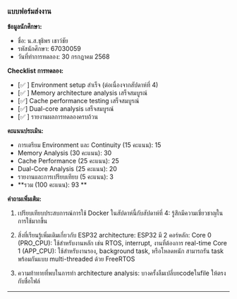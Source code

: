 ### แบบฟอร์มส่งงาน

**ข้อมูลนักศึกษา:**
- ชื่อ: น.ส.ชุธิพร เชาว์ชัย
- รหัสนักศึกษา: 67030059
- วันที่ทำการทดลอง: 30 กรกฎาคม 2568

**Checklist การทดลอง:**
- [✅ ] Environment setup สำเร็จ (ต่อเนื่องจากสัปดาห์ที่ 4)
- [✅ ] Memory architecture analysis เสร็จสมบูรณ์
- [✅] Cache performance testing เสร็จสมบูรณ์
- [✅] Dual-core analysis เสร็จสมบูรณ์
- [✅ ] รายงานผลการทดลองครบถ้วน

**คะแนนประเมิน:**
- การเตรียม Environment และ Continuity (15 คะแนน): 15
- Memory Analysis (30 คะแนน): 30
- Cache Performance (25 คะแนน): 25
- Dual-Core Analysis (25 คะแนน): 20
- รายงานและการเปรียบเทียบ (5 คะแนน): 3
- **รวม (100 คะแนน): 93 **

**คำถามเพิ่มเติม:**
1. เปรียบเทียบประสบการณ์การใช้ Docker ในสัปดาห์นี้กับสัปดาห์ที่ 4:
   รู้สึกมีความเชี่ยวชาญในการใช้มากขึ้น 

2. สิ่งที่เรียนรู้เพิ่มเติมเกี่ยวกับ ESP32 architecture:
   ESP32 มี 2 คอร์หลัก:
    Core 0 (PRO_CPU): ใช้สำหรับงานหลัก เช่น RTOS, interrupt, งานที่ต้องการ real-time
    Core 1 (APP_CPU): ใช้สำหรับงานรอง, background task, หรือโหลดหนัก
    สามารถรัน task พร้อมกันแบบ multi-threaded ด้วย FreeRTOS

3. ความท้าทายที่พบในการทำ architecture analysis:
   บางครั้งลืมเปลี่บยcodeในfile ให้ตรงกับชื่อไฟล์

---